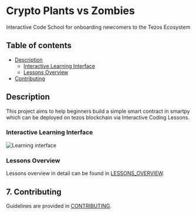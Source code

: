 # Crypto Plants vs Zombies

Interactive Code School for onboarding newcomers to the Tezos Ecosystem

## Table of contents

- [Description](#description)
  - [Interactive Learning Interface](#learning_interface)
  - [Lessons Overview](#project_overview)
- [Contributing](#contributing)

## Description <a id="description"></a>

This project aims to help beginners build a simple smart contract in smartpy which can be deployed on tezos blockchain via Interactive Coding Lessons.

### Interactive Learning Interface <a id="learning_interface"></a>
![Learning interface](https://user-images.githubusercontent.com/16613455/77850831-bb806680-71f2-11ea-988e-1bab03773636.png)

### Lessons Overview <a id="project_overview"></a>

Lessons overview in detail can be found in [LESSONS_OVERVIEW](./PROJECT_OVERVIEW.md).

## 7. Contributing <a id="chapter-007"></a>

Guidelines are provided in [CONTRIBUTING](./.github/CONTRIBUTING.md).
